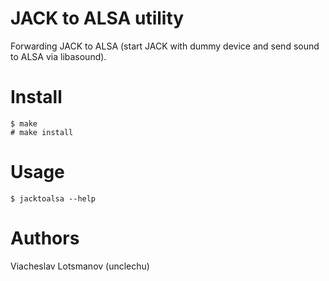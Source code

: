 JACK to ALSA utility
====================

Forwarding JACK to ALSA (start JACK with dummy device and send sound to ALSA via libasound).

Install
=======

    $ make
    # make install

Usage
=====

    $ jacktoalsa --help

Authors
=======

Viacheslav Lotsmanov (unclechu)
